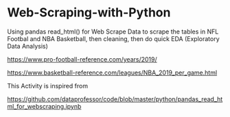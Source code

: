 # Web-Scraping-with-Python

Using pandas read_html() for Web Scrape Data to scrape the tables in NFL Footbal and NBA Basketball, then cleaning, then do quick EDA (Exploratory Data Analysis)

https://www.pro-football-reference.com/years/2019/

https://www.basketball-reference.com/leagues/NBA_2019_per_game.html

This Activity is inspired from 

https://github.com/dataprofessor/code/blob/master/python/pandas_read_html_for_webscraping.ipynb
